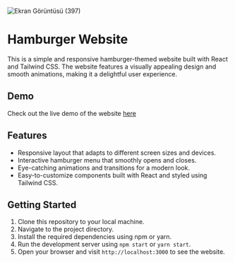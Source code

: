 ![Ekran Görüntüsü (397)](https://github.com/Tugbagundogdu/food-rest/assets/78304413/43840fd2-a8c2-4929-a288-43bc9f6dcc15)

# Hamburger Website

This is a simple and responsive hamburger-themed website built with React and Tailwind CSS. The website features a visually appealing design and smooth animations, making it a delightful user experience.

## Demo

Check out the live demo of the website [here](https://food-rest-tugbagundogdu.vercel.app)  

## Features

- Responsive layout that adapts to different screen sizes and devices.
- Interactive hamburger menu that smoothly opens and closes.
- Eye-catching animations and transitions for a modern look.
- Easy-to-customize components built with React and styled using Tailwind CSS.

## Getting Started

1. Clone this repository to your local machine.
2. Navigate to the project directory.
3. Install the required dependencies using npm or yarn.
4. Run the development server using `npm start` or `yarn start`.
5. Open your browser and visit `http://localhost:3000` to see the website.





